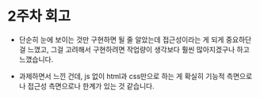 # 2주차 회고

- 단순히 눈에 보이는 것만 구현하면 될 줄 알았는데 접근성이라는 게 되게 중요하단 걸 느꼈고, 그걸 고려해서 구현하려면 작업량이 생각보다 훨씬 많아지겠구나 하고 느꼈습니다.

- 과제하면서 느낀 건데, js 없이 html과 css만으로 하는 게 확실히 기능적 측면으로나 접근성 측면으로나 한계가 있는 것 같습니다.

